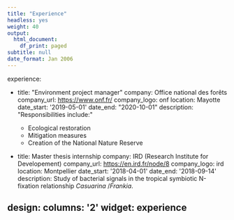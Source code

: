 ```yaml
---
title: "Experience"
headless: yes
weight: 40
output:
  html_document:
    df_print: paged
subtitle: null
date_format: Jan 2006
---
```

experience: 
- title: "Environment project manager" 
  company: Office national des forêts
  company_url: https://www.onf.fr/
  company_logo: onf
  location: Mayotte
  date_start: '2019-05-01'
  date_end: "2020-10-01" 
  description: "Responsibilities include:" 
    * Ecological restoration 
    * Mitigation measures 
    * Creation of the National Nature Reserve 
     
- title: Master thesis internship 
  company: IRD (Research Institute for Developement) 
  company_url: https://en.ird.fr/node/8 
  company_logo: ird 
  location: Montpellier 
  date_start: '2018-04-01' 
  date_end: '2018-09-14' 
  description: Study of bacterial signals in the tropical symbiotic N-fixation relationship *Casuarina* /*Frankia*. 

design: 
  columns: '2' 
widget: experience
---

